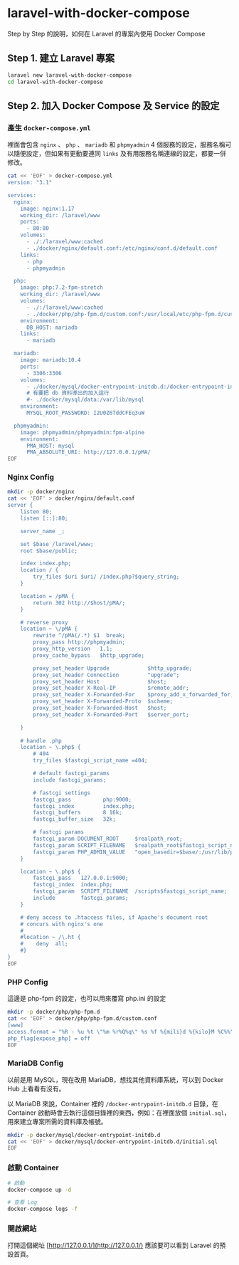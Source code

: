 # laravel-with-docker-compose

Step by Step 的說明，如何在 Laravel 的專案內使用 Docker Compose

## Step 1. 建立 Laravel 專案

```sh
laravel new laravel-with-docker-compose
cd laravel-with-docker-compose
```

## Step 2. 加入 Docker Compose 及 Service 的設定

### 產生 `docker-compose.yml`

裡面會包含 `nginx` 、 `php` 、 `mariadb` 和 `phpmyadmin` 4 個服務的設定，服務名稱可以隨便設定，但如果有更動要連同 `links` 及有用服務名稱連線的設定，都要一併修改。

```sh
cat << 'EOF' > docker-compose.yml
version: "3.1"

services:
  nginx:
    image: nginx:1.17
    working_dir: /laravel/www
    ports:
      - 80:80
    volumes:
      - ./:/laravel/www:cached
      - ./docker/nginx/default.conf:/etc/nginx/conf.d/default.conf
    links:
      - php
      - phpmyadmin

  php:
    image: php:7.2-fpm-stretch
    working_dir: /laravel/www
    volumes:
      - ./:/laravel/www:cached
      - ./docker/php/php-fpm.d/custom.conf:/usr/local/etc/php-fpm.d/custom.conf
    environment:
      DB_HOST: mariadb
    links:
      - mariadb

  mariadb:
    image: mariadb:10.4
    ports:
      - 3306:3306
    volumes:
      - ./docker/mysql/docker-entrypoint-initdb.d:/docker-entrypoint-initdb.d
      # 有要把 db 資料導出的加入這行
      #- ./docker/mysql/data:/var/lib/mysql
    environment:
      MYSQL_ROOT_PASSWORD: I2U0Z6TddCFEq3uW

  phpmyadmin:
    image: phpmyadmin/phpmyadmin:fpm-alpine
    environment:
      PMA_HOST: mysql
      PMA_ABSOLUTE_URI: http://127.0.0.1/pMA/
EOF
```

### Nginx Config

```sh
mkdir -p docker/nginx
cat << 'EOF' > docker/nginx/default.conf
server {
    listen 80;
    listen [::]:80;

    server_name _;

    set $base /laravel/www;
    root $base/public;

    index index.php;
    location / {
        try_files $uri $uri/ /index.php?$query_string;
    }

    location = /pMA {
        return 302 http://$host/pMA/;
    }

    # reverse proxy
    location ~ \/pMA {
        rewrite ^/pMA(/.*) $1  break;
        proxy_pass http://phpmyadmin;
        proxy_http_version   1.1;
        proxy_cache_bypass   $http_upgrade;

        proxy_set_header Upgrade            $http_upgrade;
        proxy_set_header Connection         "upgrade";
        proxy_set_header Host               $host;
        proxy_set_header X-Real-IP          $remote_addr;
        proxy_set_header X-Forwarded-For    $proxy_add_x_forwarded_for;
        proxy_set_header X-Forwarded-Proto  $scheme;
        proxy_set_header X-Forwarded-Host   $host;
        proxy_set_header X-Forwarded-Port   $server_port;

    }
 
    # handle .php
    location ~ \.php$ {
        # 404
        try_files $fastcgi_script_name =404;

        # default fastcgi_params
        include fastcgi_params;

        # fastcgi settings
        fastcgi_pass          php:9000;
        fastcgi_index         index.php;
        fastcgi_buffers       8 16k;
        fastcgi_buffer_size   32k;

        # fastcgi params
        fastcgi_param DOCUMENT_ROOT     $realpath_root;
        fastcgi_param SCRIPT_FILENAME   $realpath_root$fastcgi_script_name;
        fastcgi_param PHP_ADMIN_VALUE   "open_basedir=$base/:/usr/lib/php/:/tmp/";
    }

    location ~ \.php$ {
        fastcgi_pass   127.0.0.1:9000;
        fastcgi_index  index.php;
        fastcgi_param  SCRIPT_FILENAME  /scripts$fastcgi_script_name;
        include        fastcgi_params;
    }

    # deny access to .htaccess files, if Apache's document root
    # concurs with nginx's one
    #
    #location ~ /\.ht {
    #    deny  all;
    #}
}
EOF
```

### PHP Config

這邊是 php-fpm 的設定，也可以用來覆寫 php.ini 的設定

```sh
mkdir -p docker/php/php-fpm.d
cat << 'EOF' > docker/php/php-fpm.d/custom.conf
[www]
access.format = "%R - %u %t \"%m %r%Q%q\" %s %f %{mili}d %{kilo}M %C%%"
php_flag[expose_php] = off
EOF
```

### MariaDB Config

以前是用 MySQL，現在改用 MariaDB，想找其他資料庫系統，可以到 Docker Hub 上看看有沒有。

以 MariaDB 來說，Container 裡的 `/docker-entrypoint-initdb.d` 目錄，在 Container 啟動時會去執行這個目錄裡的東西，例如：在裡面放個 `initial.sql`，用來建立專案所需的資料庫及帳號。

```sh
mkdir -p docker/mysql/docker-entrypoint-initdb.d
cat << 'EOF' > docker/mysql/docker-entrypoint-initdb.d/initial.sql
EOF
```

### 啟動 Container

```sh
# 啟動
docker-compose up -d

# 查看 Log
docker-compose logs -f
```

### 開啟網站

打開這個網址 [http://127.0.0.1/](http://127.0.0.1/) 應該要可以看到 Laravel 的預設首頁。
